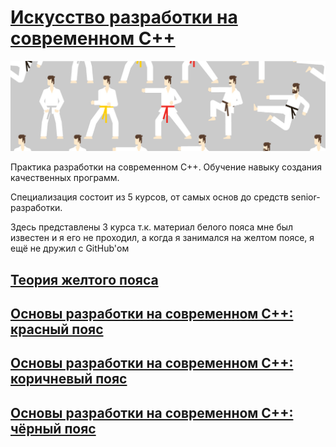 # [Искусство разработки на современном С++](https://www.coursera.org/specializations/c-plus-plus-modern-development)

![alt-текст](img.jpg)

Практика разработки на современном С++. Обучение навыку создания качественных программ.

Специализация состоит из 5 курсов, от самых основ до средств senior-разработки.

Здесь представлены 3 курса т.к. материал белого пояса мне был известен и я его не проходил, а когда я занимался на желтом поясе, я ещё не дружил с GitHub'ом

## [Теория желтого пояса](/Theory%20Yellow%20Belt)

## [Основы разработки на современном С++: красный пояс](basics-of-c-plus-plus-development-red-belt-main/README.md) 

## [Основы разработки на современном С++: коричневый пояс](basics-of-c-plus-plus-development-brown-belt-main/README.md) 

## [Основы разработки на современном С++: чёрный пояс](basics-of-c-plus-plus-development-black-belt-main/README.md)
